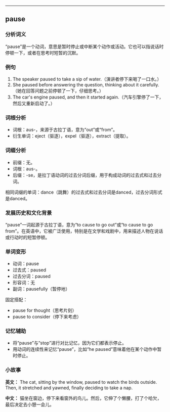 
---------------
## pause
### 分析词义
“pause”是一个动词，意思是暂时停止或中断某个动作或活动。它也可以指说话时停顿一下，或者在思考时短暂的沉默。

### 例句
1. The speaker paused to take a sip of water.（演讲者停下来喝了一口水。）
2. She paused before answering the question, thinking about it carefully.（她在回答问题之前停顿了一下，仔细思考。）
3. The car's engine paused, and then it started again.（汽车引擎停了一下，然后又重新启动了。）

### 词根分析
- 词根：aus-，来源于古拉丁语，意为“out”或“from”。
- 衍生单词：eject（驱逐），expel（驱逐），extract（提取）。

### 词缀分析
- 前缀：无。
- 词根：aus-。
- 后缀：-se，是拉丁语动词的过去分词后缀，用于构成动词的过去式和过去分词。

相同词缀的单词：dance（跳舞）的过去式和过去分词是danced，过去分词形式是danced。

### 发展历史和文化背景
“pause”一词起源于古拉丁语，意为“to cause to go out”或“to cause to go from”。在英语中，它被广泛使用，特别是在文学和戏剧中，用来描述人物在说话或行动时的短暂停顿。

### 单词变形
- 动词：pause
- 过去式：paused
- 过去分词：paused
- 形容词：无
- 副词：pausefully（暂停地）

固定搭配：
- pause for thought（思考片刻）
- pause to consider（停下来考虑）

### 记忆辅助
- 将“pause”与“stop”进行对比记忆，因为它们都表示停止。
- 用动词的连续性来记忆“pause”，比如“he paused”意味着他在某个动作中暂时停止。

### 小故事
**英文：**
The cat, sitting by the window, paused to watch the birds outside. Then, it stretched and yawned, finally deciding to take a nap.

**中文：**
猫坐在窗边，停下来看窗外的鸟儿。然后，它伸了个懒腰，打了个哈欠，最后决定去小憩一会儿。

